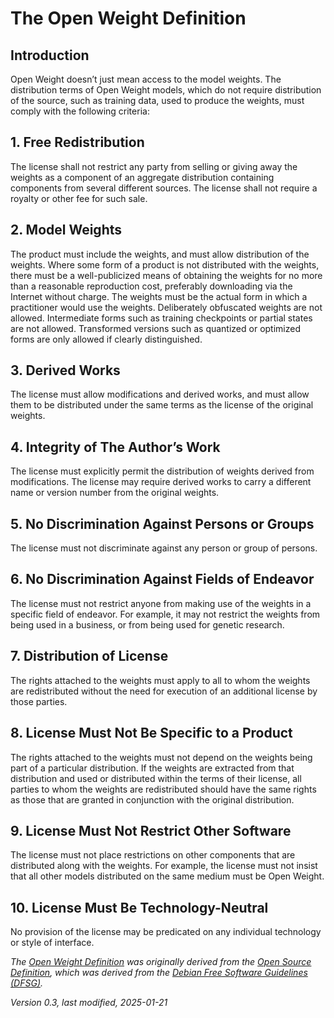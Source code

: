 # The Open Weight Definition

## Introduction
Open Weight doesn’t just mean access to the model weights. The distribution terms of Open Weight models, which do not require distribution of the source, such as training data, used to produce the weights, must comply with the following criteria:

## 1. Free Redistribution
The license shall not restrict any party from selling or giving away the weights as a component of an aggregate distribution containing components from several different sources. The license shall not require a royalty or other fee for such sale.

## 2. Model Weights
The product must include the weights, and must allow distribution of the weights. Where some form of a product is not distributed with the weights, there must be a well-publicized means of obtaining the weights for no more than a reasonable reproduction cost, preferably downloading via the Internet without charge. The weights must be the actual form in which a practitioner would use the weights. Deliberately obfuscated weights are not allowed. Intermediate forms such as training checkpoints or partial states are not allowed. Transformed versions such as quantized or optimized forms are only allowed if clearly distinguished.

## 3. Derived Works
The license must allow modifications and derived works, and must allow them to be distributed under the same terms as the license of the original weights.

## 4. Integrity of The Author’s Work
The license must explicitly permit the distribution of weights derived from modifications. The license may require derived works to carry a different name or version number from the original weights.

## 5. No Discrimination Against Persons or Groups
The license must not discriminate against any person or group of persons.

## 6. No Discrimination Against Fields of Endeavor
The license must not restrict anyone from making use of the weights in a specific field of endeavor. For example, it may not restrict the weights from being used in a business, or from being used for genetic research.

## 7. Distribution of License
The rights attached to the weights must apply to all to whom the weights are redistributed without the need for execution of an additional license by those parties.

## 8. License Must Not Be Specific to a Product
The rights attached to the weights must not depend on the weights being part of a particular distribution. If the weights are extracted from that distribution and used or distributed within the terms of their license, all parties to whom the weights are redistributed should have the same rights as those that are granted in conjunction with the original distribution.

## 9. License Must Not Restrict Other Software
The license must not place restrictions on other components that are distributed along with the weights. For example, the license must not insist that all other models distributed on the same medium must be Open Weight.

## 10. License Must Be Technology-Neutral
No provision of the license may be predicated on any individual technology or style of interface.

*The [Open Weight Definition](https://openweight.org/owd) was originally derived from the [Open Source Definition](https://opensourcedefinition.org/), which was derived from the [Debian Free Software Guidelines (DFSG)](https://www.debian.org/social_contract#guidelines).*

*Version 0.3, last modified, 2025-01-21*
